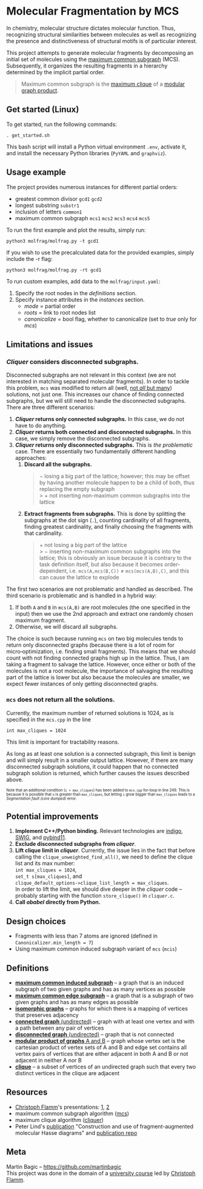 # Molecular Fragmentation by MCS

In chemistry, molecular structure dictates molecular function. Thus, recognizing structural similarities between molecules as well as recognizing the presence and distinctiveness of structural motifs is of particular interest.

This project attempts to generate molecular fragments by decomposing an initial set of molecules using the [maximum common subgraph](#definitions) (MCS). Subsequently, it organizes the resulting fragments in a hierarchy determined by the implicit partial order.

> Maximum common subgraph is the [maximum clique](#definitions) of a [modular graph product](#definitions).

<!-- ## Flowchart -->

## Get started (Linux)
To get started, run the following commands:
```
. get_started.sh
```

This bash script will install a Python virtual environment `.env`, activate it, and install the necessary Python libraries (`PyYAML` and `graphviz`).

## Usage example

The project provides numerous instances for different partial orders:

- greatest common divisor `gcd1` `gcd2`
- longest substring `substr1`
- inclusion of letters `common1`
- maximum common subgraph `mcs1` `mcs2` `mcs3` `mcs4` `mcs5`


To run the first example and plot the results, simply run:

```
python3 molfrag/molfrag.py -t gcd1
```

If you wish to use the precalculated data for the provided examples, simply include the -r flag:
```
python3 molfrag/molfrag.py -rt gcd1
```

To run custom examples, add data to the `molfrag/input.yaml`:
1. Specify the root nodes in the _definitions_ section.
2. Specify instance attributes in the _instances_ section.
   - _mode_ = partial order
   - _roots_ = link to root nodes list
   - _canonicalize_ = bool flag, whether to canonicalize (set to _true_ only for _mcs_)

## Limitations and issues

### _Cliquer_ considers **disconnected** subgraphs.

Disconnected subgraphs are not relevant in this context (we are not interested in matching separated molecular fragments). In order to tackle this problem, `mcs` was modified to return all (well, <a id="a1">[not _all_ but many](#all-solutions)</a>) solutions, not just one. This increases our chance of finding connected subgraphs, but we will still need to handle the disconnected subgraphs. There are three different scenarios:

1. **_Cliquer_ returns only connected subgraphs.** In this case, we do not have to do anything.
2. **_Cliquer_ returns both connected and disconnected subgraphs.** In this case, we simply remove the disconnected subgraphs.
3. **_Cliquer_ returns only disconnected subgraphs.** This is _the problematic_ case. There are essentially two fundamentally different handling approaches:
   1. **Discard all the subgraphs.**
      > &minus; losing a big part of the lattice; however; this may be offset by having another molecule happen to be a child of both, thus replacing the empty subgraph<br> > &plus; not inserting non-maximum common subgraphs into the lattice
   2. **Extract fragments from subgraphs.** This is done by splitting the subgraphs at the dot sign (`.`), counting cardinality of all fragments, finding greatest cardinality, and finally choosing the fragments with that cardinality.
      > &plus; not losing a big part of the lattice<br> > &minus; inserting non-maximum common subgraphs into the lattice; this is obviously an issue because it is contrary to the task definition itself, but also because it becomes order-dependent, i.e. `mcs(A,mcs(B,C))` &ne; `mcs(mcs(A,B),C)`, and this can cause the lattice to explode

The first two scenarios are not problematic and handled as described. The third scenario is problematic and is handled in a hybrid way:

1. If both `A` and `B` in `mcs(A,B)` are root molecules (the one specified in the input) then we use the 2nd approach and extract one randomly chosen maximum fragment.
2. Otherwise, we will discard all subgraphs.

The choice is such because running `mcs` on two big molecules tends to return only disconnected graphs (because there is a lot of room for micro&#8209;optimization, i.e. finding small fragments). This means that we should count with not finding connected graphs high up in the lattice. Thus, I am taking a fragment to salvage the lattice. However, once either or both of the molecules is not a root molecule, the importance of salvaging the resulting part of the lattice is lower but also because the molecules are smaller, we expect fewer instances of only getting disconnected graphs.

<h3 id="all-solutions">

`mcs` does not return all the solutions.

</h3>

Currently, the maximum number of returned solutions is 1024, as is specified in the `mcs.cpp` in the line 
```
int max_cliques = 1024
```

This limit is important for tractability reasons.

As long as at least one solution is a connected subgraph, this limit is benign and will simply result in a smaller output lattice. However, if there are many disconnected subgraph solutions, it could happen that no connected subgraph solution is returned, which further causes the issues described above.

<sub>
<sup>

Note that an additional condition (`i < max_cliques`) has been added to `mcs.cpp` for-loop in line 249.
This is because it is possible that `n` is greater than `max_cliques`, but letting `i` grow bigger than `max_cliques` leads to a _Segmentation fault (core dumped)_ error.

</sup>
</sub>

## Potential improvements

1. **Implement C++/Python binding.**
   Relevant technologies are [indigo](https://github.com/epam/Indigo), [SWIG](http://www.swig.org/tutorial.html), and [pybind11](https://pybind11.readthedocs.io/en/stable/basics.html).
2. **Exclude disconnected subgraphs from _cliquer_**.
3. **Lift clique limit in _cliquer_**.
   Currently, the issue lies in the fact that before calling the `clique_unweighted_find_all()`, we need to define the clique list and its max number:
   <br>`int max_cliques = 1024`,
   <br>`set_t s[max_cliques]`, and <br>`clique_default_options->clique_list_length = max_cliques`.
   <br> In order to lift the limit, we should dive deeper in the _cliquer_ code &ndash; probably starting with the function `store_clique()` in `cliquer.c`.
4. **Call _obabel_ directly from Python.**

## Design choices

- Fragments with less than 7 atoms are ignored (defined in `Canonicalizer.min_length = 7`)
- Using maximum common induced subgraph variant of `mcs` (`mcis`)

## Definitions

- [**maximum common induced subgraph**](https://en.wikipedia.org/wiki/Maximum_common_subgraph) &ndash; a graph that is an induced subgraph of two given graphs and has as many vertices as possible
- [**maximum common edge subgraph**](https://en.wikipedia.org/wiki/Maximum_common_edge_subgraph) &ndash; a graph that is a subgraph of two given graphs and has as many edges as possible
- [**isomorphic graphs**](https://en.wikipedia.org/wiki/Graph_isomorphism) &ndash; graphs for which there is a mapping of vertices that preserves adjacency
- [**connected graph** (undirected)](<https://en.wikipedia.org/wiki/Connectivity_(graph_theory)#Connected_graph>) &ndash; graph with at least one vertex and with a path between any pair of vertices
- [**disconnected graph** (undirected)](<https://en.wikipedia.org/wiki/Connectivity_(graph_theory)#Connected_graph>) &ndash; graph that is not connected
- [**modular product of graphs** A and B](https://en.wikipedia.org/wiki/Modular_product_of_graphs) &ndash; graph whose vertex set is the cartesian product of vertex sets of A and B and edge set contains all vertex pairs of vertices that are either adjacent in both A and B or not adjacent in neither A nor B
- [**clique**](<https://en.wikipedia.org/wiki/Clique_(graph_theory)>) &ndash; a subset of vertices of an undirected graph such that every two distinct vertices in the clique are adjacent

## Resources

- [Christoph Flamm](https://ufind.univie.ac.at/en/person.html?id=17324)'s presentations: [1](https://www.tbi.univie.ac.at/~xtof/Leere/269019/exercise01.pdf), [2](https://www.tbi.univie.ac.at/~xtof/Leere/270038/ue02.pdf)
- maximum common subgraph algorithm ([mcs](https://tripod.nih.gov/?p=189))
- maximum clique algorithm ([cliquer](https://users.aalto.fi/~pat/cliquer/cliquer.pdf))
- Peter Lind's [publication](https://www.ncbi.nlm.nih.gov/pubmed/24437465) "Construction and use of fragment-augmented molecular Hasse diagrams" and [publication repo](https://github.com/peter-lind/hasse-manager)

## Meta

Martin Bagic &ndash; https://github.com/martinbagic<br>
This project was done in the domain of a [university course](https://ufind.univie.ac.at/en/course.html?lv=270086&semester=2019W) led by [Christoph Flamm](https://ufind.univie.ac.at/en/person.html?id=17324).
